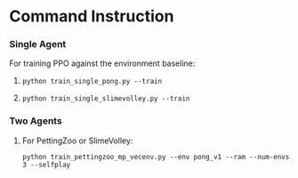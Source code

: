 # Command Instruction

### Single Agent

For training PPO against the environment baseline:

1. `python train_single_pong.py --train`


2. `python train_single_slimevolley.py --train`

### Two Agents

1. For PettingZoo or SlimeVolley:

   `python train_pettingzoo_mp_vecenv.py --env pong_v1 --ram --num-envs 3 --selfplay`

